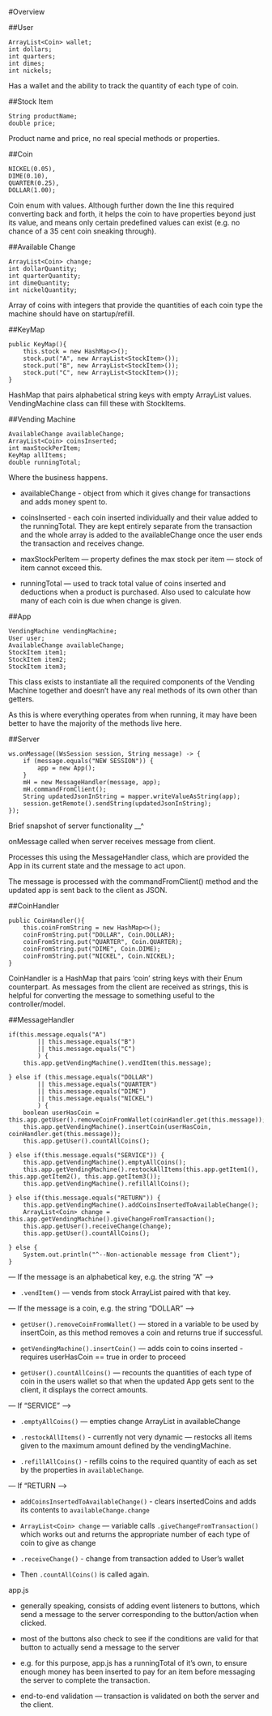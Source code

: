 #Overview


##User
```
ArrayList<Coin> wallet;
int dollars;
int quarters;
int dimes;
int nickels;
```
Has a wallet and the ability to track the quantity of each type of coin.

##Stock Item
```
String productName;
double price;
```
Product name and price, no real special methods or properties.

##Coin
```
NICKEL(0.05),
DIME(0.10),
QUARTER(0.25),
DOLLAR(1.00);
```
Coin enum with values. Although further down the line this required converting back and forth, it helps the coin to have properties beyond just its value, and means only certain predefined values can exist (e.g. no chance of a 35 cent coin sneaking through).

##Available Change
```
ArrayList<Coin> change;
int dollarQuantity;
int quarterQuantity;
int dimeQuantity;
int nickelQuantity;
```
Array of coins with integers that provide the quantities of each coin type the machine should have on startup/refill.

##KeyMap
```
public KeyMap(){
    this.stock = new HashMap<>();
    stock.put("A", new ArrayList<StockItem>());
    stock.put("B", new ArrayList<StockItem>());
    stock.put("C", new ArrayList<StockItem>());
}
```
HashMap that pairs alphabetical string keys with empty ArrayList values. VendingMachine class can fill these with StockItems.

##Vending Machine
```
AvailableChange availableChange;
ArrayList<Coin> coinsInserted;
int maxStockPerItem;
KeyMap allItems;
double runningTotal;
```
Where the business happens.

* availableChange - object from which it gives change for transactions and adds money spent to.

* coinsInserted - each coin inserted individually and their value added to the runningTotal. They are kept entirely separate from the transaction and the whole array is added to the availableChange once the user ends the transaction and receives change.

* maxStockPerItem — property defines the max stock per item — stock of item cannot exceed this.

* runningTotal — used to track total value of coins inserted and deductions when a product is purchased. Also used to calculate how many of each coin is due when change is given.

##App
```
VendingMachine vendingMachine;
User user;
AvailableChange availableChange;
StockItem item1;
StockItem item2;
StockItem item3;
```
This class exists to instantiate all the required components of the Vending Machine together and doesn’t have any real methods of its own other than getters.

As this is where everything operates from when running, it may have been better to have the majority of the methods live here.

##Server
```
ws.onMessage((WsSession session, String message) -> {
    if (message.equals("NEW SESSION")) {
        app = new App();
    }
    mH = new MessageHandler(message, app);
    mH.commandFromClient();
    String updatedJsonInString = mapper.writeValueAsString(app);
    session.getRemote().sendString(updatedJsonInString);
});
```
Brief snapshot of server functionality __^

onMessage called when server receives message from client.

Processes this using the MessageHandler class, which are provided the App in its current state and the message to act upon.

The message is processed with the commandFromClient() method and the updated app is sent back to the client as JSON.

##CoinHandler
```
public CoinHandler(){
    this.coinFromString = new HashMap<>();
    coinFromString.put("DOLLAR", Coin.DOLLAR);
    coinFromString.put("QUARTER", Coin.QUARTER);
    coinFromString.put("DIME", Coin.DIME);
    coinFromString.put("NICKEL", Coin.NICKEL);
}
```
CoinHandler is a HashMap that pairs ‘coin’ string keys with their Enum counterpart.
As messages from the client are received as strings, this is helpful for converting the message to something useful to the controller/model.

##MessageHandler
```
if(this.message.equals("A")
        || this.message.equals("B")
        || this.message.equals("C")
        ) {
    this.app.getVendingMachine().vendItem(this.message);

} else if (this.message.equals("DOLLAR")
        || this.message.equals("QUARTER")
        || this.message.equals("DIME")
        || this.message.equals("NICKEL")
        ) {
    boolean userHasCoin = this.app.getUser().removeCoinFromWallet(coinHandler.get(this.message));
    this.app.getVendingMachine().insertCoin(userHasCoin, coinHandler.get(this.message));
    this.app.getUser().countAllCoins();

} else if(this.message.equals("SERVICE")) {
    this.app.getVendingMachine().emptyAllCoins();
    this.app.getVendingMachine().restockAllItems(this.app.getItem1(), this.app.getItem2(), this.app.getItem3());
    this.app.getVendingMachine().refillAllCoins();

} else if(this.message.equals("RETURN")) {
    this.app.getVendingMachine().addCoinsInsertedToAvailableChange();
    ArrayList<Coin> change = this.app.getVendingMachine().giveChangeFromTransaction();
    this.app.getUser().receiveChange(change);
    this.app.getUser().countAllCoins();

} else {
    System.out.println("^--Non-actionable message from Client");
}
```
— If the message is an alphabetical key, e.g. the string “A” —>
* ```.vendItem()``` — vends from stock ArrayList paired with that key.

— If the message is a coin, e.g. the string “DOLLAR” —>

* ```getUser().removeCoinFromWallet()``` — stored in a variable to be used by insertCoin, as this method removes a coin and returns true if successful.

* ```getVendingMachine().insertCoin()``` — adds coin to coins inserted - requires userHasCoin == true in order to proceed

* ```getUser().countAllCoins()``` — recounts the quantities of each type of coin in the users wallet so that when the updated App gets sent to the client, it displays the correct amounts.

— If “SERVICE” —>

* ```.emptyAllCoins()``` — empties change ArrayList in 	availableChange

* ```.restockAllItems()``` - currently not very dynamic — restocks all items given to the maximum amount defined by the vendingMachine.

* ```.refillAllCoins()``` - refills coins to the required quantity of each as set by the properties in ```availableChange```.

— If “RETURN —>

* ```addCoinsInsertedToAvailableChange()``` - clears insertedCoins and adds its contents to ```availableChange.change```

* ```ArrayList<Coin> change``` — variable calls ```.giveChangeFromTransaction()``` which works out and returns the appropriate number of each type of coin to give as change

* ```.receiveChange()``` - change from transaction added to User’s wallet

* Then ```.countAllCoins()``` is called again.



app.js

* generally speaking, consists of adding event listeners to buttons, which send a message to the server corresponding to the button/action when clicked.

* most of the buttons also check to see if the conditions are valid for that button to actually send a message to the server

* e.g. for this purpose, app.js has a runningTotal of it’s own, to ensure enough money has been inserted to pay for an item before messaging the server to complete the transaction.

* end-to-end validation — transaction is validated on both the server and the client.
